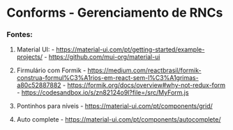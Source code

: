 # Conforms - Gerenciamento de RNCs

### Fontes:
  1. Material UI:
    - https://material-ui.com/pt/getting-started/example-projects/
    - https://github.com/mui-org/material-ui

  2. Firmulário com Formik
    - https://medium.com/reactbrasil/formik-construa-formul%C3%A1rios-em-react-sem-l%C3%A1grimas-a80c52887882
    - https://formik.org/docs/overview#why-not-redux-form
    - https://codesandbox.io/s/zn82124o9l?file=/src/MyForm.js

  3. Pontinhos para níveis
    - https://material-ui.com/pt/components/grid/

  4. Auto complete
    - https://material-ui.com/pt/components/autocomplete/